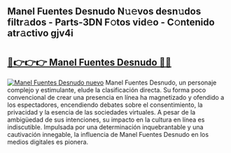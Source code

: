 ## Manel Fuentes Desnudo N𝚞𝚎vos desn𝚞dos filtr𝚊dos - Parts-3DN F𝚘tos vid𝚎o - C𝚘ntenido atr𝚊ctivo gjv4i

# <h2><a href="http://mb6osd.tromn.icu/?c=Manel+Fuentes+Desnudo">🔗👉👉👉 Manel Fuentes Desnudo 🔗🔗</a></h2>

[![Manel Fuentes Desnudo nuevo](https://i.imgur.com/pEAQMta.gif)](http://mb6osd.tromn.icu/?c=Manel+Fuentes+Desnudo)
Manel Fuentes Desnudo, un personaje complejo y estimulante, elude la clasificación directa. Su forma poco convencional de crear una presencia en línea ha magnetizado y ofendido a los espectadores, encendiendo debates sobre el consentimiento, la privacidad y la esencia de las sociedades virtuales. A pesar de la ambigüedad de sus intenciones, su impacto en la cultura en línea es indiscutible. Impulsada por una determinación inquebrantable y una cautivación innegable, la influencia de Manel Fuentes Desnudo en los medios digitales es pionera.
